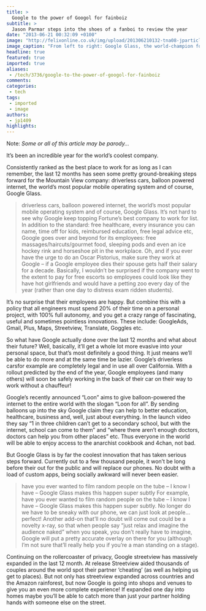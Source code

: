 ```yaml
---
title: >
  Google to the power of Googol for fainboiz
subtitle: >
  Jason Parmar steps into the shoes of a fanboi to review the year
date: "2013-06-21 00:32:09 +0100"
image: "http://felixonline.co.uk/img/upload/201306210132-tna08-jparticle.jpg"
image_caption: "From left to right: Google Glass, the world-champion for horseshoeing is a big fan of Google’s garde"
headline: true
featured: true
imported: true
aliases:
 - /tech/3736/google-to-the-power-of-googol-for-fainboiz
comments:
categories:
 - tech
tags:
 - imported
 - image
authors:
 - jp1409
highlights:
---
```


Note: _Some or all of this article may be parody..._

It’s been an incredible year for the world’s coolest company.

Consistently ranked as the best place to work for as long as I can remember, the last 12 months has seen some pretty ground-breaking steps forward for the Mountain View company: driverless cars, balloon powered internet, the world’s most popular mobile operating system and of course, Google Glass.
> driverless cars, balloon powered internet, the world’s most popular mobile operating system and of course, Google Glass.
It’s not hard to see why Google keep topping Fortune’s best company to work for list. In addition to the standard: free healthcare, every insurance you can name, time off for kids, reimbursed education, free legal advice etc, Google goes over and beyond for its employees: free massages/haircuts/gourmet food, sleeping pods and even an ice hockey rink and horseshoe pit in the workplace. Oh, and if you ever have the urge to do an Oscar Pistorius, make sure they work at Google – if a Google employee dies their spouse gets half their salary for a decade. Basically, I wouldn’t be surprised if the company went to the extent to pay for free escorts so employees could look like they have hot girlfriends and would have a petting zoo every day of the year (rather than one day to distress exam ridden students).

It’s no surprise that their employees are happy. But combine this with a policy that all engineers must spend 20% of their time on a personal project, with 100% full autonomy, and you get a crazy range of fascinating, useful and sometimes pointless innovations. These include: GoogleAds, Gmail, Plus, Maps, Streetview, Translate, Goggles etc.

So what have Google actually done over the last 12 months and what about their future? Well, basically, it’ll get a whole lot more evasive into your personal space, but that’s most definitely a good thing. It just means we’ll be able to do more and at the same time be lazier.
 Google’s driverless carsfor example are completely legal and in use all over California. With a rollout predicted by the end of the year, Google employees (and many others) will soon be safely working in the back of their car on their way to work without a chauffeur!

Google’s recently announced “Loon” aims to give balloon-powered the internet to the entire world with the slogan “Loon for all”. By sending balloons up into the sky Google claim they can help to better education, healthcare, business and, well, just about everything. In the launch video they say “1 in three children can’t get to a secondary school, but with the internet, school can come to them” and “where there aren’t enough doctors, doctors can help you from other places” etc. Thus everyone in the world will be able to enjoy access to the anarchist cookbook and 4chan, not bad.

But Google Glass is by far the coolest innovation that has taken serious steps forward. Currently out to a few thousand people, it won’t be long before their out for the public and will replace our phones. No doubt with a load of custom apps, being socially awkward will never been easier.
> have you ever wanted to film random people on the tube – I know I have – Google Glass makes this happen super subtly
For example, have you ever wanted to film random people on the tube – I know I have – Google Glass makes this happen super subtly. No longer do we have to be sneaky with our phone, we can just look at people…perfect! Another add-on that’ll no doubt will come out could be a novelty x-ray, so that when people say “just relax and imagine the audience naked” when you speak, you don’t really have to imagine, Google will put a pretty accurate overlay on there for you (although I’m not sure that’ll really help you if you’re a man standing on a stage).

Continuing on the rollercoaster of privacy, Google streetview has massively expanded in the last 12 month. At release Streetview aided thousands of couples around the world spot their partner ‘cheating’ (as well as helping us get to places). But not only has streetview expanded across countries and the Amazon rainforest, but now Google is going into shops and venues to give you an even more complete experience! If expanded one day into homes maybe you’ll be able to catch more than just your partner holding hands with someone else on the street.
